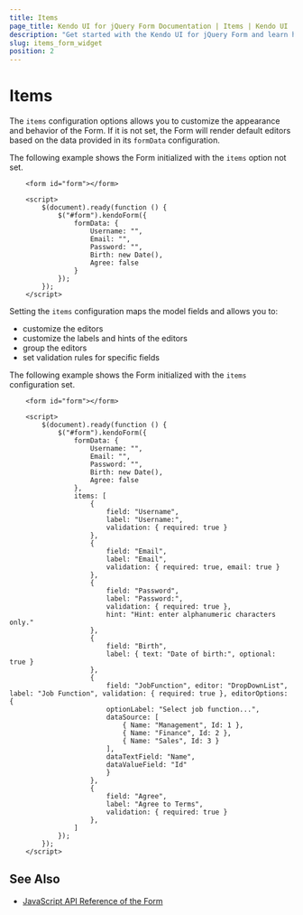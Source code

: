 ```yaml
---
title: Items
page_title: Kendo UI for jQuery Form Documentation | Items | Kendo UI
description: "Get started with the Kendo UI for jQuery Form and learn how to configure items."
slug: items_form_widget
position: 2
---
```


# Items

The `items` configuration options allows you to customize the appearance and behavior of the Form. If it is not set, the Form will render default editors based on the data provided in its `formData` configuration. 

The following example shows the Form initialized with the `items` option not set.

```dojo
    <form id="form"></form>
  
    <script>
        $(document).ready(function () {
            $("#form").kendoForm({
                formData: {
                    Username: "",
                    Email: "",
                    Password: "",
                    Birth: new Date(),
                    Agree: false
                }
            });
        });
    </script>
```

Setting the `items` configuration maps the model fields and allows you to: 

* customize the editors
* customize the labels and hints of the editors
* group the editors
* set validation rules for specific fields

The following example shows the Form initialized with the `items` configuration set.

```dojo
    <form id="form"></form>

    <script>
        $(document).ready(function () {
            $("#form").kendoForm({
                formData: {
                    Username: "",
                    Email: "",
                    Password: "",
                    Birth: new Date(),
                    Agree: false
                },
                items: [
                    { 
                        field: "Username", 
                        label: "Username:", 
                        validation: { required: true } 
                    },
                    { 
                        field: "Email", 
                        label: "Email", 
                        validation: { required: true, email: true }
                    },
                    { 
                        field: "Password", 
                        label: "Password:", 
                        validation: { required: true }, 
                        hint: "Hint: enter alphanumeric characters only." 
                    },
                    { 
                        field: "Birth", 
                        label: { text: "Date of birth:", optional: true } 
                    },
                    {
                        field: "JobFunction", editor: "DropDownList", label: "Job Function", validation: { required: true }, editorOptions: {
                        optionLabel: "Select job function...",
                        dataSource: [
                            { Name: "Management", Id: 1 },
                            { Name: "Finance", Id: 2 },
                            { Name: "Sales", Id: 3 }
                        ],
                        dataTextField: "Name",
                        dataValueField: "Id"
                        }
                    },
                    { 
                        field: "Agree", 
                        label: "Agree to Terms", 
                        validation: { required: true } 
                    },
                ]
            });
        });
    </script>
```

## See Also

* [JavaScript API Reference of the Form](/api/javascript/ui/from)
